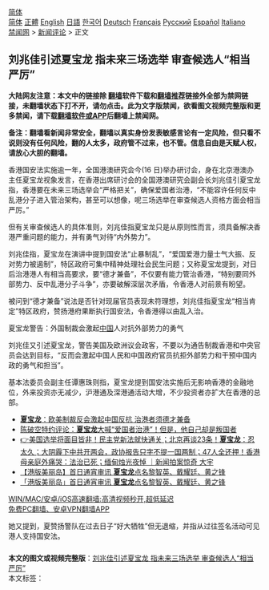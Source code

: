  <!-- 面包屑导航 --> <div class="breadcrumb"><!-- GTranslate: https://gtranslate.io/ -->  <div class="switcher notranslate">  <div class="selected">  <a href="#" onclick="return false;"> 简体</a>  </div>  <div class="option">  <a href="https://www.bannedbook.org" onclick="doGTranslate('zh-CN|zh-CN');jQuery('div.switcher div.selected a').html(jQuery(this).html());return false;" title="简体中文" class="nturl selected"> 简体</a>  <a href="https://www.bannedbook.org/zh-tw/" onclick="doGTranslate('zh-CN|zh-TW');jQuery('div.switcher div.selected a').html(jQuery(this).html());return false;" title="繁體中文" class="nturl"> 正體</a>  <a href="https://www.bannedbook.org/en/" onclick="doGTranslate('zh-CN|en');jQuery('div.switcher div.selected a').html(jQuery(this).html());return false;" title="English" class="nturl"> English</a>  <a href="https://www.bannedbook.org/ja/" onclick="doGTranslate('zh-CN|ja');jQuery('div.switcher div.selected a').html(jQuery(this).html());return false;" title="日本語" class="nturl"> 日語</a>  <a href="https://www.bannedbook.org/ko/" onclick="doGTranslate('zh-CN|ko');jQuery('div.switcher div.selected a').html(jQuery(this).html());return false;" title="한국어" class="nturl"> 한국어</a>  <a href="https://www.bannedbook.org/de/" onclick="doGTranslate('zh-CN|de');jQuery('div.switcher div.selected a').html(jQuery(this).html());return false;" title="Deutsch" class="nturl"> Deutsch</a>  <a href="https://www.bannedbook.org/fr/" onclick="doGTranslate('zh-CN|fr');jQuery('div.switcher div.selected a').html(jQuery(this).html());return false;" title="Français" class="nturl"> Français</a>  <a href="https://www.bannedbook.org/ru/" onclick="doGTranslate('zh-CN|ru');jQuery('div.switcher div.selected a').html(jQuery(this).html());return false;" title="Русский" class="nturl"> Русский</a>  <a href="https://www.bannedbook.org/es/" onclick="doGTranslate('zh-CN|es');jQuery('div.switcher div.selected a').html(jQuery(this).html());return false;" title="Español" class="nturl"> Español</a>  <a href="https://www.bannedbook.org/it/" onclick="doGTranslate('zh-CN|it');jQuery('div.switcher div.selected a').html(jQuery(this).html());return false;" title="Italiano" class="nturl"> Italiano</a>  </div>  </div>      <div class='breadcrumb-sub'><!-- Breadcrumb NavXT 6.3.0 --> <a href="https://www.bannedbook.org/" class="home">禁闻网</a> &gt; <a href="https://www.bannedbook.org/bnews/comments/" class="category">新闻评论</a> &gt; 正文</div></div><h2>刘兆佳引述夏宝龙 指未来三场选举 审查候选人“相当严厉”</h2> <p class="notice"><b>大陆网友注意：本文中的链接除 <a href="https://github.com/bannedbook/fanqiang" >翻墙</a>软件下载和<a href="https://github.com/killgcd/justmysocks/blob/master/README.md">翻墙推荐</a>链接外全部为禁网链接，未翻墙状态下打不开，请勿点击。此为文字版禁闻，欲看图文视频完整版和更多禁闻，请下载<a href="https://github.com/bannedbook/fanqiang">翻墙软件或APP</a>后翻墙上禁闻网。</p><p>备注：翻墙看新闻非常安全，翻墙以真实身份发表敏感言论有一定风险，但只看不说则没有任何风险，翻的人太多，政府管不过来，也不管。信息自由是天赋人权，请放心大胆的翻墙。</b></p>  <div class="entry">  <p>香港国安法实施逾一年，全国港澳研究会今(16 日)举办研讨会，身在北京港澳办主任夏宝龙视象发言，在香港出席研讨会的全国港澳研究会副会长刘兆佳引夏宝龙指，香港要在未来三场选举会“严格把关”，确保爱国者治港，“不能容许任何反中乱港分子进入管治架构，甚至可以想像，呢三场选举在审查候选人资格方面会相当严厉。”</p> <p>但有关审查候选人的具体准则，刘兆佳指夏宝龙只是从原则性而言，须具备解决香港严重问题的能力，并有勇气对待“内外势力”。</p> <p>刘兆佳指，夏宝龙在演讲中提到国安法“止暴制乱”，“爱国爱港力量士气大振、反对势力被遏制”，特区政府可集中精神处理社会民生问题；又称夏宝龙提到，对日后治港港人有相当高要求，要“德才兼备”，不仅要有能力管治香港，“特别要同外部势力、反中乱港分子斗争”，亦要破解深层次矛盾，令香港人对前景有盼望。</p>  <p>被问到“德才兼备”说法是否针对现届官员表现未符理想，刘兆佳指夏宝龙“相当肯定”特区政府，赞扬港府果断执行国安法，令香港得以由乱入治。</p> <p>夏宝龙警告：外国制裁会激起<span class='wp_keywordlink_affiliate'><a href="https://www.bannedbook.org/" title="中国" target="_blank">中国</a></span>人对抗外部势力的勇气</p> <p>刘兆佳又引述夏宝龙，警告美国及欧洲议会政客，不要以为通告制裁香港和中央官员会达到目标，“反而会激起中国人民和中国政府官员抗拒外部势力和干预中国内政的勇气和担当”。</p>  <p>基本法委员会副主任谭惠珠则指，夏宝龙提到国安法实施后无影响香港的金融地位，外来投资亦无减少，沪港通及深港通活动大增，不少投资者亦扩大在香港的总部。 </p> <ul class='op-related-articles' title='相关阅读'> <li><a href='https://www.bannedbook.org/bnews/headline/20210716/1588363.html' target='_blank'><b>夏宝龙</b>：欧美制裁反会激起中国反抗 治港者须德才兼备</a></li> <li><a href='https://www.bannedbook.org/bnews/bannedvideo/20210306/1499350.html' target='_blank'>陈破空特约评论：<b>夏宝龙</b>大喊“爱国者治港”！但是，他自己却是叛国者</a></li> <li><a href='https://www.bannedbook.org/bnews/bannedvideo/20210305/1498998.html' target='_blank'>👉美国选举将面目皆非！民主党新法就快通关；北京再谈23条！<b>夏宝龙</b>：忍太久；大阴霾下中共开两会，政协报告只字不提一国两制；47人全还押！香港母亲庭外痛哭：法治已死；缅甸烛光夜悼 ｜新闻拍案惊奇 大宇</a></li> <li><a href='https://www.bannedbook.org/bnews/headline/20210302/1496733.html' target='_blank'>【港版美丽岛】首日通宵审讯 <b>夏宝龙</b>点名黎智英、戴耀廷、黄之锋</a></li> <li><a href='https://www.bannedbook.org/bnews/headline/20210302/1496541.html' target='_blank'>「港版美丽岛」首日通宵审讯 <b>夏宝龙</b>点名黎智英、戴耀廷、黄之锋</a></li> </ul> <p class="texttj"> <a href="https://github.com/bannedbook/fanqiang/wiki/V2ray%E6%9C%BA%E5%9C%BA" target="_blank">WIN/MAC/安卓/iOS高速翻墙:高清视频秒开,超低延迟</a><br/> <a href="https://github.com/bannedbook/fanqiang/wiki/%E7%A6%81%E9%97%BB%E7%BD%91%E5%AE%89%E5%8D%93%E7%BF%BB%E5%A2%99%E6%96%B0%E9%97%BBAPP" target="_blank">免费PC翻墙、安卓VPN翻墙APP</a></p><p>她又提到，夏赞扬警队在过去日子“好大牺牲”但无退缩，并指从过往签名活动可见港人支持国安法。</p> <a name='sharetosocial'></a>  <div style="margin-bottom:5px;padding-bottom:5px;clear:both"> <div id="archive-pix-1" class="banner-ads"> <!-- AuctionX Display platform tag START --> <div id="26318x728x90x621x_ADSLOT2" clicktrack="%%CLICK_URL_ESC%%"></div> <!-- AuctionX Display platform tag END --> </div> <div id="archive-pix-2" class="banner-ads"> <!-- AuctionX Display platform tag START --> <div id="26315x300x250x621x_ADSLOT2" clicktrack="%%CLICK_URL_ESC%%"></div> <!-- AuctionX Display platform tag END --> </div> </div>    <div id="archive-pix-1" class="banner-ads"> <!-- AuctionX Display platform tag START --> <div id="26318x728x90x621x_ADSLOT3" clicktrack="%%CLICK_URL_ESC%%"></div> <!-- AuctionX Display platform tag END --> </div> <div><b>本文的图文或视频完整版</b>：<a href='https://www.bannedbook.org/bnews/comments/20210716/1588414.html'>刘兆佳引述夏宝龙 指未来三场选举 审查候选人“相当严厉”</a></div>  </div><!--END ENTRY--> <div class="postfooter"> <div>本文标签：</div>  </div><!--END POSTFOOTER--> 